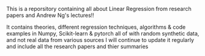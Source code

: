 This is a reporsitory containing all about Linear Regression from research papers and Andrew Ng's lectures!!

It contains theories, different regression techniques, algorithms & code examples in Numpy, Scikit-learn & pytorch all of with random synthetic data, and not real data from various sources
I will continue to update it regularly and include all the research papers and thier summaries
